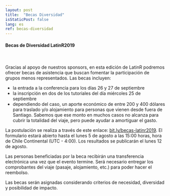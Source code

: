 ```yaml
---
layout: post
title:  "Becas Diversidad"
isStaticPost: false
lang: es
ref: becas-diversidad
---
```


#### Becas de Diversidad LatinR2019
<br>
<br>
Gracias al apoyo de nuestros sponsors, en esta edición de LatinR podremos ofrecer becas de asistencia que buscan fomentar la participación de grupos menos representados. Las becas incluyen:

- la entrada a la conferencia para los días 26 y 27 de septiembre
- la inscripción en dos de los tutoriales del día miércoles 25 de septiembre
- dependiendo del caso, un aporte económico de entre 200 y 400 dólares para traslado y/o alojamiento para personas que vienen desde fuera de Santiago. Sabemos que ese monto en muchos casos no alcanza para cubrir la totalidad del viaje, pero puede ayudar a amortiguar el gasto.

La postulación se realiza a través de este enlace: [bit.ly/becas-latinr2019](https://docs.google.com/forms/d/e/1FAIpQLSczga2O9z9isnf4HN4ZlzCbTFfdvqtZ0Dsk0I5Sor3w6wyP2Q/viewform). El formulario estará abierto hasta el lunes 5 de agosto a las 15:00 horas, hora de Chile Continental (UTC - 4:00). Los resultados se publicarán el lunes 12 de agosto. 

Las personas beneficiadas por la beca recibirán una transferencia electrónica una vez que el evento termine. Será necesario entregar los comprobantes del viaje (pasaje, alojamiento, etc.) para poder hacer el reembolso.

Las becas serán asignadas considerando criterios de necesidad, diversidad y posibilidad de impacto.
